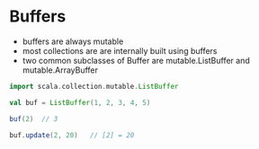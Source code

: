 # Buffers

- buffers are always mutable
- most collections are are internally built using buffers
- two common subclasses of Buffer are mutable.ListBuffer and mutable.ArrayBuffer


```scala
import scala.collection.mutable.ListBuffer

val buf = ListBuffer(1, 2, 3, 4, 5)

buf(2)  // 3

buf.update(2, 20)   // [2] = 20
```
